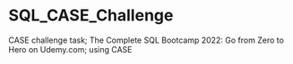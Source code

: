# SQL_CASE_Challenge
CASE challenge task; The Complete SQL Bootcamp 2022: Go from Zero to Hero on Udemy.com; using CASE
